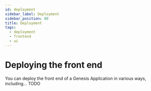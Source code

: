 ```yaml
---
id: deployment
sidebar_label: Deployment
sidebar_position: 80
title: Deployment
tags:
  - deployment
  - frontend
  - ui
---
```


# Deploying the front end

You can deploy the front end of a Genesis Application in various ways, including... TODO